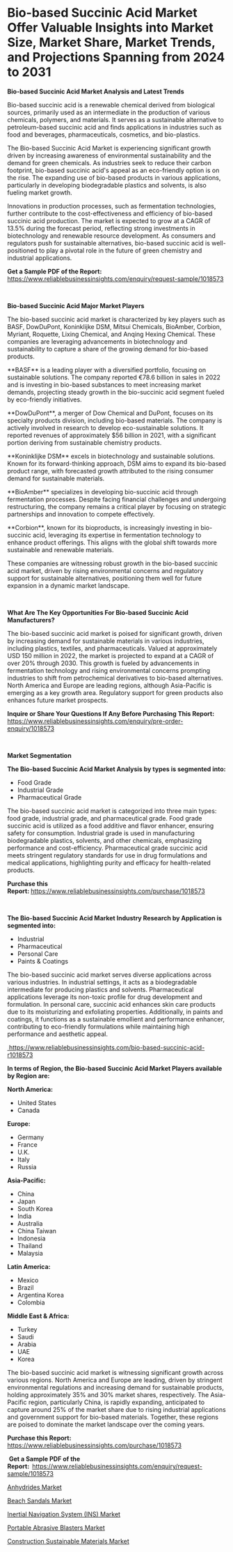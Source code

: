 <p><h1>Bio-based Succinic Acid Market Offer Valuable Insights into Market Size, Market Share, Market Trends, and Projections Spanning from 2024 to 2031</h1></p><p><strong>Bio-based Succinic Acid Market Analysis and Latest Trends</strong></p>
<p><p>Bio-based succinic acid is a renewable chemical derived from biological sources, primarily used as an intermediate in the production of various chemicals, polymers, and materials. It serves as a sustainable alternative to petroleum-based succinic acid and finds applications in industries such as food and beverages, pharmaceuticals, cosmetics, and bio-plastics.</p><p>The Bio-based Succinic Acid Market is experiencing significant growth driven by increasing awareness of environmental sustainability and the demand for green chemicals. As industries seek to reduce their carbon footprint, bio-based succinic acid's appeal as an eco-friendly option is on the rise. The expanding use of bio-based products in various applications, particularly in developing biodegradable plastics and solvents, is also fueling market growth. </p><p>Innovations in production processes, such as fermentation technologies, further contribute to the cost-effectiveness and efficiency of bio-based succinic acid production. The market is expected to grow at a CAGR of 13.5% during the forecast period, reflecting strong investments in biotechnology and renewable resource development. As consumers and regulators push for sustainable alternatives, bio-based succinic acid is well-positioned to play a pivotal role in the future of green chemistry and industrial applications.</p></p>
<p><strong>Get a Sample PDF of the Report:&nbsp;</strong> <a href="https://www.reliablebusinessinsights.com/enquiry/request-sample/1018573">https://www.reliablebusinessinsights.com/enquiry/request-sample/1018573</a></p>
<p>&nbsp;</p>
<p><strong>Bio-based Succinic Acid Major Market Players</strong></p>
<p><p>The bio-based succinic acid market is characterized by key players such as BASF, DowDuPont, Koninklijke DSM, Mitsui Chemicals, BioAmber, Corbion, Myriant, Roquette, Lixing Chemical, and Anqing Hexing Chemical. These companies are leveraging advancements in biotechnology and sustainability to capture a share of the growing demand for bio-based products.</p><p>**BASF** is a leading player with a diversified portfolio, focusing on sustainable solutions. The company reported €78.6 billion in sales in 2022 and is investing in bio-based substances to meet increasing market demands, projecting steady growth in the bio-succinic acid segment fueled by eco-friendly initiatives.</p><p>**DowDuPont**, a merger of Dow Chemical and DuPont, focuses on its specialty products division, including bio-based materials. The company is actively involved in research to develop eco-sustainable solutions. It reported revenues of approximately $56 billion in 2021, with a significant portion deriving from sustainable chemistry products.</p><p>**Koninklijke DSM** excels in biotechnology and sustainable solutions. Known for its forward-thinking approach, DSM aims to expand its bio-based product range, with forecasted growth attributed to the rising consumer demand for sustainable materials.</p><p>**BioAmber** specializes in developing bio-succinic acid through fermentation processes. Despite facing financial challenges and undergoing restructuring, the company remains a critical player by focusing on strategic partnerships and innovation to compete effectively.</p><p>**Corbion**, known for its bioproducts, is increasingly investing in bio-succinic acid, leveraging its expertise in fermentation technology to enhance product offerings. This aligns with the global shift towards more sustainable and renewable materials.</p><p>These companies are witnessing robust growth in the bio-based succinic acid market, driven by rising environmental concerns and regulatory support for sustainable alternatives, positioning them well for future expansion in a dynamic market landscape.</p></p>
<p>&nbsp;</p>
<p><strong>What Are The Key Opportunities For Bio-based Succinic Acid Manufacturers?</strong></p>
<p><p>The bio-based succinic acid market is poised for significant growth, driven by increasing demand for sustainable materials in various industries, including plastics, textiles, and pharmaceuticals. Valued at approximately USD 150 million in 2022, the market is projected to expand at a CAGR of over 20% through 2030. This growth is fueled by advancements in fermentation technology and rising environmental concerns prompting industries to shift from petrochemical derivatives to bio-based alternatives. North America and Europe are leading regions, although Asia-Pacific is emerging as a key growth area. Regulatory support for green products also enhances future market prospects.</p></p>
<p><strong>Inquire or Share Your Questions If Any Before Purchasing This Report:</strong> <a href="https://www.reliablebusinessinsights.com/enquiry/pre-order-enquiry/1018573">https://www.reliablebusinessinsights.com/enquiry/pre-order-enquiry/1018573</a></p>
<p>&nbsp;</p>
<p><strong>Market Segmentation</strong></p>
<p><strong>The Bio-based Succinic Acid Market Analysis by types is segmented into:</strong></p>
<p><ul><li>Food Grade</li><li>Industrial Grade</li><li>Pharmaceutical Grade</li></ul></p>
<p><p>The bio-based succinic acid market is categorized into three main types: food grade, industrial grade, and pharmaceutical grade. Food grade succinic acid is utilized as a food additive and flavor enhancer, ensuring safety for consumption. Industrial grade is used in manufacturing biodegradable plastics, solvents, and other chemicals, emphasizing performance and cost-efficiency. Pharmaceutical grade succinic acid meets stringent regulatory standards for use in drug formulations and medical applications, highlighting purity and efficacy for health-related products.</p></p>
<p><strong>Purchase this Report:&nbsp;</strong><a href="https://www.reliablebusinessinsights.com/purchase/1018573">https://www.reliablebusinessinsights.com/purchase/1018573</a></p>
<p>&nbsp;</p>
<p><strong>The Bio-based Succinic Acid Market Industry Research by Application is segmented into:</strong></p>
<p><ul><li>Industrial</li><li>Pharmaceutical</li><li>Personal Care</li><li>Paints & Coatings</li></ul></p>
<p><p>The bio-based succinic acid market serves diverse applications across various industries. In industrial settings, it acts as a biodegradable intermediate for producing plastics and solvents. Pharmaceutical applications leverage its non-toxic profile for drug development and formulation. In personal care, succinic acid enhances skin care products due to its moisturizing and exfoliating properties. Additionally, in paints and coatings, it functions as a sustainable emollient and performance enhancer, contributing to eco-friendly formulations while maintaining high performance and aesthetic appeal.</p></p>
<p><a href="https://www.reliablebusinessinsights.com/bio-based-succinic-acid-r1018573">&nbsp;https://www.reliablebusinessinsights.com/bio-based-succinic-acid-r1018573</a></p>
<p><strong>In terms of Region, the Bio-based Succinic Acid Market Players available by Region are:</strong></p>
<p>
    <p> <strong> North America: </strong>
        <ul>
            <li>United States</li>
            <li>Canada</li>
        </ul>
        </p> 
    <p> <strong> Europe: </strong>
        <ul>
            <li>Germany</li>
            <li>France</li>
            <li>U.K.</li>
            <li>Italy</li>
            <li>Russia</li>
        </ul>
        </p> 
    <p> <strong> Asia-Pacific: </strong>
        <ul>
            <li>China</li>
            <li>Japan</li>
            <li>South Korea</li>
            <li>India</li>
            <li>Australia</li>
            <li>China Taiwan</li>
            <li>Indonesia</li>
            <li>Thailand</li>
            <li>Malaysia</li>
        </ul>
        </p> 
    <p> <strong> Latin America: </strong>
        <ul>
            <li>Mexico</li>
            <li>Brazil</li>
            <li>Argentina Korea</li>
            <li>Colombia</li>
        </ul>
        </p> 
    <p> <strong> Middle East & Africa: </strong>
        <ul>
            <li>Turkey</li>
            <li>Saudi</li>
            <li>Arabia</li>
            <li>UAE</li>
            <li>Korea</li>
        </ul>
    </p>
    </p>
<p><p>The bio-based succinic acid market is witnessing significant growth across various regions. North America and Europe are leading, driven by stringent environmental regulations and increasing demand for sustainable products, holding approximately 35% and 30% market shares, respectively. The Asia-Pacific region, particularly China, is rapidly expanding, anticipated to capture around 25% of the market share due to rising industrial applications and government support for bio-based materials. Together, these regions are poised to dominate the market landscape over the coming years.</p></p>
<p><strong>Purchase this Report: </strong><a href="https://www.reliablebusinessinsights.com/purchase/1018573">https://www.reliablebusinessinsights.com/purchase/1018573</a></p>
<p>&nbsp;<strong>Get a Sample PDF of the Report:&nbsp;&nbsp;</strong><a href="https://www.reliablebusinessinsights.com/enquiry/request-sample/1018573">https://www.reliablebusinessinsights.com/enquiry/request-sample/1018573</a></p>
<p><strong></strong></p>
<p><p><a href="https://issuu.com/reportprime-2/docs/anhydrides-market-size-2030.pptx_efce40c71548c9">Anhydrides Market</a></p><p><a href="https://www.linkedin.com/pulse/beach-sandals-market-outlook-complete-industry-analysis-2024-kewnf?trackingId=CWPqxZD5TiW8QLms%2FJkzVA%3D%3D">Beach Sandals Market</a></p><p><a href="https://github.com/MaryNelson695/Market-Research-Report-List-1/blob/main/inertial-navigation-system-ins-market.md">Inertial Navigation System (INS) Market</a></p><p><a href="https://medium.com/@arteedvaara9/the-portable-abrasive-blasters-industry-analysis-report-offers-a-comprehensive-and-current-97ee4034915b">Portable Abrasive Blasters Market</a></p><p><a href="https://issuu.com/reportprime-2/docs/construction-sustainable-materials-_cb76e035d54658">Construction Sustainable Materials Market</a></p></p>